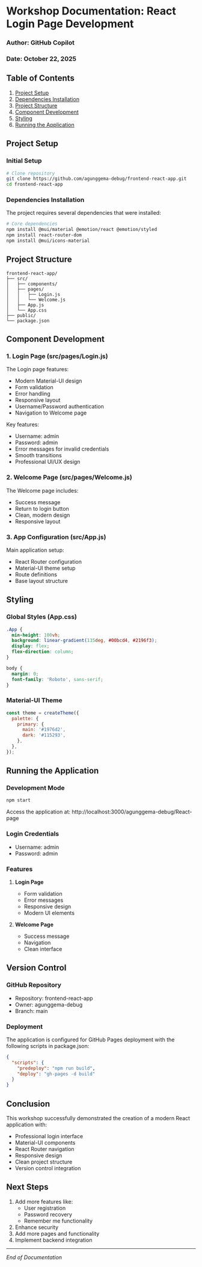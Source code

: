 # Workshop Documentation: React Login Page Development
### Author: GitHub Copilot
### Date: October 22, 2025

## Table of Contents
1. [Project Setup](#project-setup)
2. [Dependencies Installation](#dependencies-installation)
3. [Project Structure](#project-structure)
4. [Component Development](#component-development)
5. [Styling](#styling)
6. [Running the Application](#running-the-application)

## Project Setup

### Initial Setup
```bash
# Clone repository
git clone https://github.com/agunggema-debug/frontend-react-app.git
cd frontend-react-app
```

### Dependencies Installation
The project requires several dependencies that were installed:

```bash
# Core dependencies
npm install @mui/material @emotion/react @emotion/styled
npm install react-router-dom
npm install @mui/icons-material
```

## Project Structure
```
frontend-react-app/
├── src/
│   ├── components/
│   ├── pages/
│   │   ├── Login.js
│   │   └── Welcome.js
│   ├── App.js
│   └── App.css
├── public/
└── package.json
```

## Component Development

### 1. Login Page (src/pages/Login.js)
The Login page features:
- Modern Material-UI design
- Form validation
- Error handling
- Responsive layout
- Username/Password authentication
- Navigation to Welcome page

Key features:
- Username: admin
- Password: admin
- Error messages for invalid credentials
- Smooth transitions
- Professional UI/UX design

### 2. Welcome Page (src/pages/Welcome.js)
The Welcome page includes:
- Success message
- Return to login button
- Clean, modern design
- Responsive layout

### 3. App Configuration (src/App.js)
Main application setup:
- React Router configuration
- Material-UI theme setup
- Route definitions
- Base layout structure

## Styling

### Global Styles (App.css)
```css
.App {
  min-height: 100vh;
  background: linear-gradient(135deg, #00bcd4, #2196f3);
  display: flex;
  flex-direction: column;
}

body {
  margin: 0;
  font-family: 'Roboto', sans-serif;
}
```

### Material-UI Theme
```javascript
const theme = createTheme({
  palette: {
    primary: {
      main: '#1976d2',
      dark: '#115293',
    },
  },
});
```

## Running the Application

### Development Mode
```bash
npm start
```
Access the application at: http://localhost:3000/agunggema-debug/React-page

### Login Credentials
- Username: admin
- Password: admin

### Features
1. **Login Page**
   - Form validation
   - Error messages
   - Responsive design
   - Modern UI elements

2. **Welcome Page**
   - Success message
   - Navigation
   - Clean interface

## Version Control

### GitHub Repository
- Repository: frontend-react-app
- Owner: agunggema-debug
- Branch: main

### Deployment
The application is configured for GitHub Pages deployment with the following scripts in package.json:
```json
{
  "scripts": {
    "predeploy": "npm run build",
    "deploy": "gh-pages -d build"
  }
}
```

## Conclusion
This workshop successfully demonstrated the creation of a modern React application with:
- Professional login interface
- Material-UI components
- React Router navigation
- Responsive design
- Clean project structure
- Version control integration

## Next Steps
1. Add more features like:
   - User registration
   - Password recovery
   - Remember me functionality
2. Enhance security
3. Add more pages and functionality
4. Implement backend integration

---
*End of Documentation*